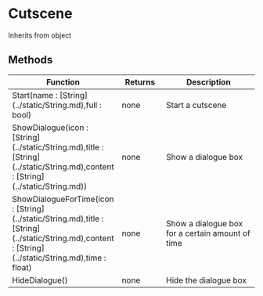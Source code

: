 # Cutscene
Inherits from object
## Methods
<table>
<colgroup><col style="width: 30%"/>
<col style="width: 20%"/>
<col style="width: 50%"/>
</colgroup>
<thead>
<tr>
<th>Function</th>
<th>Returns</th>
<th>Description</th>
</tr>
</thead>
<tbody>
<tr>
<td>Start(name : [String](../static/String.md),full : bool)</td>
<td>none</td>
<td>Start a cutscene</td>
</tr>
<tr>
<td>ShowDialogue(icon : [String](../static/String.md),title : [String](../static/String.md),content : [String](../static/String.md))</td>
<td>none</td>
<td>Show a dialogue box</td>
</tr>
<tr>
<td>ShowDialogueForTime(icon : [String](../static/String.md),title : [String](../static/String.md),content : [String](../static/String.md),time : float)</td>
<td>none</td>
<td>Show a dialogue box for a certain amount of time</td>
</tr>
<tr>
<td>HideDialogue()</td>
<td>none</td>
<td>Hide the dialogue box</td>
</tr>
</tbody>
</table>
